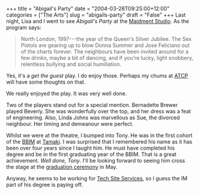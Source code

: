+++
title = "Abigail's Party"
date = "2004-03-28T09:25:00+12:00"
categories = ["The Arts"]
slug = "abigails-party"
draft = "False"
+++
Last night, Lisa and I went to see _Abigail's Party_ at the [Maidment
Studio](https://www.maidment.auckland.ac.nz/). As the program says:

> North London, 1997---the year of the Queen's Silver Jubilee. The
 Sex Pistols are gearing up to blow Donna Summer and Jose Feliciano out
 of the charts forever. The neighbours have been invited around for a
 few drinks, maybe a bit of dancing, and if you're lucky, light
 snobbery, relentless bullying and social humiliation.

Yes, it's a _get the guest_ play. I do enjoy those. Perhaps my chums
at [ATCP](https://www.psychodrama.org.nz/atcp.html)
will have some thoughts on that.

We really enjoyed the play. It was very well done.

Two of the players stand out for a special mention. Bernadette
Brewer played Beverly. She was wonderfully over the top, and her dress
was a feat of engineering. Also, Linda Johns was marvellous as Sue, the
divorced neighbour. Her timing and demeanour were perfect.

Whilst we were at the theatre, I bumped into Tony. He was in the first
cohort of the [BBIM](https://www.bbim.auckland.ac.nz/) at
[Tamaki](https://www.business.auckland.ac.nz/comwebContent/index.cfm?fs=pgv&pageid=8031).
I was surprised that I remembered his name as it has been over four
years since I taught him. He must have completed his degree and be in
the first graduating year of the BBIM. That
is a great achievement. _Well done, Tony_. I'll be looking forward to
seeing him cross the stage at the [graduation
ceremony](https://www.auckland.ac.nz/cir_students/index.cfm?action=display_page&page_title=studentadmin_graduation)
in May.

Anyway, he seems to be working for [Tech Site
Services](https://www.business.auckland.ac.nz/departments/techsite/index.cfm?fuseaction=rebuild&subaction=home),
so I guess the IM part of his degree is paying off.

